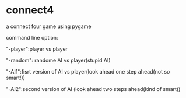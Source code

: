 # connect4

a connect four game using pygame

command line option:

"-player":player vs player

"-random": randome AI vs player(stupid AI)

"-AI1":fisrt version of AI vs player(look ahead one step ahead(not so smart!))

"-AI2":second version of AI (look ahead two steps ahead(kind of smart))
